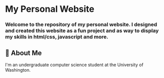 # My Personal Website

### Welcome to the repository of my personal website. I designed and created this website as a fun project and as way to display my skills in html/css, javascript and more.

## 🚀 About Me
I'm an undergraduate computer science student at the University of Washington.

<!--
**GordonDHuang/gordondhuang** is a ✨ _special_ ✨ repository because its `README.md` (this file) appears on your GitHub profile.

Here are some ideas to get you started:

- 🔭 I’m currently working on ...
- 🌱 I’m currently learning ...
- 👯 I’m looking to collaborate on ...
- 🤔 I’m looking for help with ...
- 💬 Ask me about ...
- 📫 How to reach me: ...
- 😄 Pronouns: ...
- ⚡ Fun fact: ...
-->

<!--
    Maintaining Kebab-casing
-->
